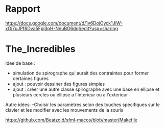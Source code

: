 # Rapport 
https://docs.google.com/document/d/1v6DojOyck1JiW-xOi7uJPf6Dva5Fpj3pH-NnuBG6dqI/edit?usp=sharing

# The_Incredibles

Idee de base :

- simulation de spirographe qui aurait des contraintes pour former certaines figures
- ajout : pouvoir dessiner des figures simples
- ajout : créer une autre classe spirographe avec une base en ellipse et plusieurs cercles ou ellipse a l'interieur ou a l'exterieur

Autre idées:
-Choisir les paramètres selon des touches spécifiques sur le clavier et les modifier avec les mouvements de la souris

https://github.com/Beatzoid/sfml-macos/blob/master/Makefile
